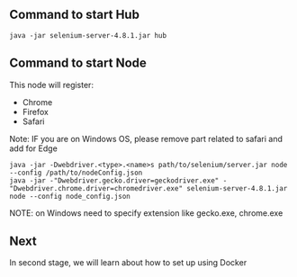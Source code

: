 ## Command to start Hub
```
java -jar selenium-server-4.8.1.jar hub
```

## Command to start Node
This node will register:
* Chrome
* Firefox
* Safari

Note: IF you are on Windows OS, please remove part related to safari and add for Edge
```
java -jar -Dwebdriver.<type>.<name>s path/to/selenium/server.jar node --config /path/to/nodeConfig.json
java -jar -"Dwebdriver.gecko.driver=geckodriver.exe" -"Dwebdriver.chrome.driver=chromedriver.exe" selenium-server-4.8.1.jar node --config node_config.json

```

NOTE: on Windows need to specify extension like gecko.exe, chrome.exe

## Next
In second stage, we will learn about how to set up using Docker
